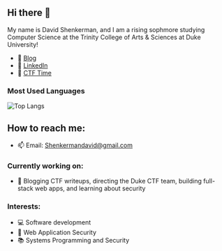 ## Hi there 👋

My name is David Shenkerman, and I am a rising sophmore studying Computer Science at the Trinity College of Arts & Sciences at Duke University!

- 🔗 [Blog](https://davidshenkerman.github.io)
- 🔗 [LinkedIn](www.linkedin.com/in/david-shenkerman-519627279)
- 🔗 [CTF Time](https://ctftime.org/user/your-ctftime-id)

### Most Used Languages

![Top Langs](https://github-readme-stats.vercel.app/api/top-langs/?username=DavidShenkerman&layout=compact&theme=dark)

## How to reach me:
- 📫 Email: [Shenkermandavid@gmail.com](mailto:Shenkermandavid@gmail.com)

### Currently working on:
- 🚀 Blogging CTF writeups, directing the Duke CTF team, building full-stack web apps, and learning about security

### Interests:
- 💻 Software development
- 🔐 Web Application Security
- 📚 Systems Programming and Security

